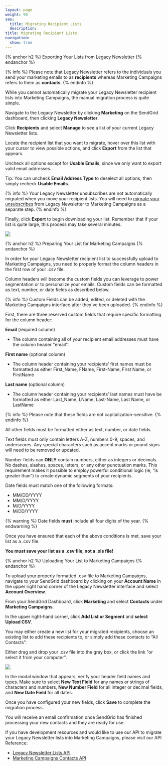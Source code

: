 ```yaml
---
layout: page
weight: 90
seo:
  title: Migrating Recipient Lists
  description:
title: Migrating Recipient Lists
navigation:
  show: true
---
```


{% anchor h2 %}
Exporting Your Lists from Legacy Newsletter
{% endanchor %}

{% info %}
Please note that Legacy Newsletter refers to the individuals you send your marketing emails to as **recipients** whereas Marketing Campaigns refers to them as **contacts**.
{% endinfo %}

While you cannot automatically migrate your Legacy Newsletter recipient lists into Marketing Campaigns, the manual migration process is quite simple.

Navigate to the Legacy Newsletter by clicking **Marketing** on the SendGrid dashboard, then clicking **Legacy Newsletter**.

Click **Recipients** and select **Manage** to see a list of your current Legacy Newsletter lists.

Locate the recipient list that you want to migrate, hover over this list with your cursor to view possible actions, and click **Export** from the list that appears.

Uncheck all options except for **Usable Emails**, since we only want to export valid email addresses.

Tip: You can uncheck **Email Address Type** to deselect all options, then simply recheck **Usable Emails**.

{% info %}
Your Legacy Newsletter unsubscribes are not automatically migrated when you move your recipient lists. You will need to [migrate your unsubscribes]({{root_url}}/User_Guide/Legacy_Newsletter/Legacy_Newsletter_Migration/Migration_Tutorials/migrating_unsubscribes.html) from Legacy Newsletter to Marketing Campaigns as a separate step.
{% endinfo %}

Finally, click **Export** to begin downloading your list. Remember that if your list is quite large, this process may take several minutes.

![]({{root_url}}/images/export_recipient_lists.gif)

{% anchor h2 %}
Preparing Your List for Marketing Campaigns
{% endanchor %}

In order for your Legacy Newsletter recipient list to successfully upload to Marketing Campaigns, you need to properly format the column headers in the first row of your .csv file.

Column headers will become the custom fields you can leverage to power segmentation or to personalize your emails. Custom fields can be formatted as text, number, or date fields as described below.

{% info %}
Custom Fields can be added, edited, or deleted with the Marketing Campaigns interface after they've been uploaded.
{% endinfo %}

First, there are three reserved custom fields that require specific formatting for the column header:

**Email** (required column)

* The column containing all of your recipient email addresses must have the column header "email".

**First name** (optional column)

* The column header containing your recipients’ first names must be formatted as either First_Name, FName, First-Name, First Name, or FirstName

**Last name** (optional column)

* The column header containing your recipients’ last names must have be formatted as either Last_Name, LName, Last-Name, Last Name, or LastName

{% info %}
Please note that these fields are not capitalization-sensitive.
{% endinfo %}

All other fields must be formatted either as text, number, or date fields.

Text fields must only contain letters A-Z, numbers 0-9, spaces, and underscores. Any special characters such as accent marks or pound signs will need to be removed or updated.

Number fields  can **ONLY** contain numbers, either as integers or decimals. No dashes, slashes, spaces, letters, or any other punctuation marks. This requirement makes it possible to employ powerful conditional logic (ie, “is greater than”) to create dynamic segments of your recipients.

Date fields must match one of the following formats:

* MM/DD/YYYY
* MM/D/YYYY
* M/D/YYYY
* M/DD/YYYY

{% warning %}
Date fields **must** include all four digits of the year.
{% endwarning %}

Once you have ensured that each of the above conditions is met, save your list as a .csv file.

**You must save your list as a .csv file, not a .xls file!**

{% anchor h2 %}
Uploading Your List to Marketing Campaigns
{% endanchor %}

To upload your properly formatted .csv file to Marketing Campaigns, navigate to your SendGrid dashboard by clicking on your **Account Name** in the upper right hand corner of the Legacy Newsletter interface and select **Account Overview**.

From your SendGrid Dashboard, click **Marketing** and select **Contacts** under **Marketing Campaigns**.

In the upper right-hand corner, click **Add List or Segment** and **select Upload CSV**.

You may either create a new list for your migrated recipients, choose an existing list to add these recipients to, or simply add these contacts to “All Contacts”.

Either drag and drop your .csv file into the gray box, or click the link "or select it from your computer".

![]({{root_url}}/images/upload_csv.gif)

In the modal window that appears, verify your header field names and types. Make sure to select **New Text Field** for any names or strings of characters and numbers, **New Number Field** for all integer or decimal fields, and **New Date Field** for all dates.

Once you have configured your new fields, click **Save** to complete the migration process.

You will receive an email confirmation once SendGrid has finished processing your new contacts and they are ready for use.

If you have development resources and would like to use our API to migrate your Legacy Newsletter lists into Marketing Campaigns, please visit our API Reference:

* [Legacy Newsletter Lists API]({{root_url}}/API_Reference/Web_API/Legacy_Features/Marketing_Emails_API/lists.html)
* [Marketing Campaigns Contacts API]({{root_url}}/API_Reference/Web_API_v3/Marketing_Campaigns/contactdb.html)
